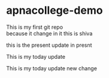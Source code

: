 # apnacollege-demo
This is my first git repo
<br>
because it change in it
this is shiva

this is the present update in presnt
<p>This is my today update</p>
<p>
This is my today update
new change
</p>